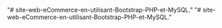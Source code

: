 "# site-web-eCommerce-en-utilisant-Bootstrap-PHP-et-MySQL." 
"# site-web-eCommerce-en-utilisant-Bootstrap-PHP-et-MySQL." 
